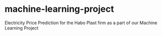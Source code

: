 # machine-learning-project
Electricity Price Prediction for the Habo Plast firm as a part of our Machine Learning Project
